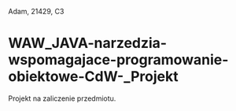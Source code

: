 Adam, 21429, C3
# WAW_JAVA-narzedzia-wspomagajace-programowanie-obiektowe-CdW-_Projekt
Projekt na zaliczenie przedmiotu.
